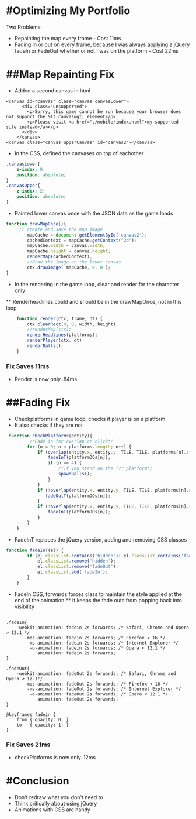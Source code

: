 #Optimizing My Portfolio
==========================

Two Problems:
* Repainting the map every frame - Cost 11ms
* Fading in or out on every frame, because I was always applying a jQuery fadeIn or FadeOut whether or not I was on the platform - Cost 22ms


##Map Repainting Fix
==================
* Added a second canvas in html

```
<canvas id="canvas" class="canvas canvasLower">
      <div class="unsupported">
        <p>Sorry, this game cannot be run because your browser does not support the &lt;canvas&gt; element</p>
        <p>Please visit <a href="./mobile/index.html">my supported site instead</a></p>
      </div>
    </canvas>
<canvas class="canvas upperCanvas" id="canvas2"></canvas>
```

* In the CSS, defined the canvases on top of eachother
```CSS
.canvasLower{
    z-index: 0;
    position: absolute;
}
.canvasUpper{
    z-index: 2;
    position: absolute;
}
```
* Painted lower canvas once with the JSON data as the game loads

```javascript
function drawMapOnce(){
     // create and save the map image
        mapCache = document.getElementById('canvas2');
        cachedContext = mapCache.getContext("2d");
        mapCache.width = canvas.width;
        mapCache.height = canvas.height;
        renderMap(cachedContext);
        //draw the image on the lower canvas
        ctx.drawImage( mapCache, 0, 0 );
}
```

* In the rendering in the game loop, clear and render for the character only

** Renderheadlines could and should be in the drawMapOnce, not in this loop
```javascript
    function render(ctx, frame, dt) {
        ctx.clearRect(0, 0, width, height);
        //renderMap(ctx);
        renderHeadlines(platforms);
        renderPlayer(ctx, dt);
        renderBalls();
    }
```
### Fix Saves 11ms
* Render is now only .84ms


##Fading Fix
==================

* Checkplatforms in game loop, checks if player is on a platform
* It also checks if they are not

```javascript
 function checkPlatforms(entity){
         /*Fade in for overlap or click*/
        for (n = 0; n < platforms.length; n++) {
            if (overlap(entity.x, entity.y, TILE, TILE, platforms[n].start.x, platforms[n].start.y, platforms[n].width, platforms[n].height)) {
                fadeInT(platformDOs[n]);
                if (n == 4) {
                    /*If you stand on the ??? platform*/
                    spawnBalls();
                }
            }
            if (!overlap(entity.x, entity.y, TILE, TILE, platforms[n].start.x, platforms[n].start.y, platforms[n].width, platforms[n].height) && platforms[n].clicked === false) {
               fadeOutT(platformDOs[n]);
            }
            if (!overlap(entity.x, entity.y, TILE, TILE, platforms[n].start.x, platforms[n].start.y, platforms[n].width, platforms[n].height) && platforms[n].clicked === true) {
                fadeInT(platformDOs[n]);
            }
        }
    }
```

* FadeInT replaces the jQuery version, adding and removing CSS classes

```javascript
function fadeInT(el) {
        if (el.classList.contains('hidden')||el.classList.contains('fadeOut')){
            el.classList.remove('hidden');
            el.classList.remove('fadeOut');
            el.classList.add('fadeIn');
        }
    }

```

* FadeIn CSS, forwards forces class to maintain the style applied at the end of the animation
** It keeps the fade outs from popping back into visibility
```

.fadeIn{
	-webkit-animation: fadein 2s forwards; /* Safari, Chrome and Opera > 12.1 */
       -moz-animation: fadein 2s forwards; /* Firefox < 16 */
        -ms-animation: fadein 2s forwards; /* Internet Explorer */
         -o-animation: fadein 2s forwards; /* Opera < 12.1 */
            animation: fadein 2s forwards;
}

.fadeOut{
    -webkit-animation: fadeOut 2s forwards; /* Safari, Chrome and Opera > 12.1*/
       -moz-animation: fadeOut 2s forwards; /* Firefox < 16 */
        -ms-animation: fadeOut 2s forwards; /* Internet Explorer */
         -o-animation: fadeOut 2s forwards; /* Opera < 12.1 */
            animation: fadeOut 2s forwards;
}

@keyframes fadein {
    from { opacity: 0; }
    to   { opacity: 1; }
}
```

### Fix Saves 21ms
* checkPlatforms is now only .12ms


#Conclusion
===========
* Don't redraw what you don't need to
* Think critically about using jQuery
* Animations with CSS are handy